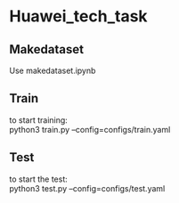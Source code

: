 # Huawei_tech_task
## Makedataset
Use makedataset.ipynb

## Train
to start training:   
python3 train.py –config=configs/train.yaml

## Test
to start the test:   
python3 test.py –config=configs/test.yaml